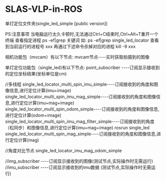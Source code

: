 # SLAS-VLP-in-ROS

单灯定位文件夹(single_led_simple [public version])

PS:注意事项 当电脑运行太久卡顿时,无法通过Ctrl+C结束时,Ctrl+Alt+T重开一个终端 查看指定进程 ps -ef|grep 关键词 如: ps -ef|grep single_led_locator 查看到当前运行的进程号 xxx 再通过下述命令杀掉对应的进程 kill -9 xxx

相机功能包（mvcam）有以下节点: mvcam节点----实时获取拍摄到的图像

单灯定位功能包（single_led)有以下节点: point_subscriber ----订阅显示接收到的定位坐标结果(坐标单位是cm)

//多线程 single_led_locator_multi_spin_imu_simple----订阅接收到的角度和图像信息,进行定位计算(imu+image) single_led_locator_multi_spin_imu_mag_simple----订阅接收到的角度和图像信息,进行定位计算(imu+mag+image) single_led_locator_multi_spin_odom_simple----订阅接收到的角度和图像信息,进行定位计算(odom+image) single_led_locator_multi_spin_imu_mag_filter_simple----订阅接收到的角度（松同步）和图像信息,进行定位计算(imu+mag+image) rosrun single_led single_led_locator_multi_spin_mag_simple----订阅接收到的角度和图像信息,进行定位计算(mag)

//角度对比节点 single_led_locator_imu_mag_odom_simple

//img_subscriber ----订阅显示接收到的图像(测试节点,实际操作时无需运行) //imu_subscriber ----订阅显示接收到的imu数据 (测试节点,实际操作时无需运行)
